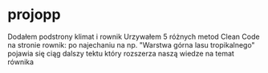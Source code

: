 # projopp
Dodałem podstrony klimat i rownik
Urzywałem 5 różnych metod Clean Code
na stronie rownik: po najechaniu na np. "Warstwa górna lasu tropikalnego" pojawia się ciąg dalszy tektu który rozszerza naszą wiedze na temat równika
